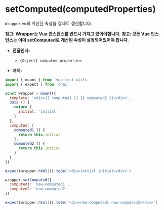 # setComputed(computedProperties)

`Wrapper` `vm`의 계산된 속성을 강제로 갱신합니다.

**참고: Wrapper는 Vue 인스턴스를 반드시 가지고 있어야합니다.**
**참고: 모든 Vue 인스턴스는 이미 setComputed로 계산된 속성이 설정되어있어야 합니다.**


- **전달인자:**
  - `{Object} computed properties`

- **예제:**

```js
import { mount } from 'vue-test-utils'
import { expect } from 'chai'

const wrapper = mount({
  template: '<div>{{ computed1 }} {{ computed2 }}</div>',
  data () {
    return {
      initial: 'initial'
    }
  },
  computed: {
    computed1 () {
      return this.initial
    },
    computed2 () {
      return this.initial
    }
  }
})

expect(wrapper.html()).toBe('<div>initial initial</div>')

wrapper.setComputed({
  computed1: 'new-computed1',
  computed2: 'new-computed2'
})

expect(wrapper.html()).toBe('<div>new-computed1 new-computed2</div>')
```
